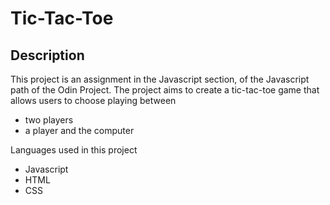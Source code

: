 # **Tic-Tac-Toe**
## Description
This project is an assignment in the Javascript section, of the Javascript path of the Odin Project. The project aims to create a tic-tac-toe game that allows users to choose playing between
- two players
- a player and the computer

Languages used in this project
- Javascript
- HTML
- CSS



